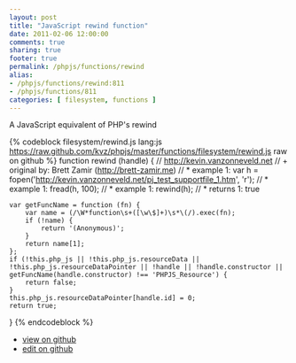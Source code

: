 ```yaml
---
layout: post
title: "JavaScript rewind function"
date: 2011-02-06 12:00:00
comments: true
sharing: true
footer: true
permalink: /phpjs/functions/rewind
alias:
- /phpjs/functions/rewind:811
- /phpjs/functions/811
categories: [ filesystem, functions ]
---
```

A JavaScript equivalent of PHP's rewind
<!-- more -->
{% codeblock filesystem/rewind.js lang:js https://raw.github.com/kvz/phpjs/master/functions/filesystem/rewind.js raw on github %}
function rewind (handle) {
    // http://kevin.vanzonneveld.net
    // +   original by: Brett Zamir (http://brett-zamir.me)
    // *     example 1: var h = fopen('http://kevin.vanzonneveld.net/pj_test_supportfile_1.htm', 'r');
    // *     example 1: fread(h, 100);
    // *     example 1: rewind(h);
    // *     returns 1: true

    var getFuncName = function (fn) {
        var name = (/\W*function\s+([\w\$]+)\s*\(/).exec(fn);
        if (!name) {
            return '(Anonymous)';
        }
        return name[1];
    };
    if (!this.php_js || !this.php_js.resourceData || !this.php_js.resourceDataPointer || !handle || !handle.constructor || getFuncName(handle.constructor) !== 'PHPJS_Resource') {
        return false;
    }
    this.php_js.resourceDataPointer[handle.id] = 0;
    return true;
}
{% endcodeblock %}
<ul>
 <li><a href="https://github.com/kvz/phpjs/blob/master/functions/filesystem/rewind.js">view on github</a></li>
 <li><a href="https://github.com/kvz/phpjs/edit/master/functions/filesystem/rewind.js">edit on github</a></li>
</ul>
